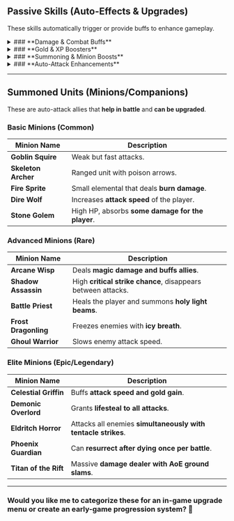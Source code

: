 ## **Passive Skills (Auto-Effects & Upgrades)**
These skills automatically trigger or provide buffs to enhance gameplay.

<details>
<summary>### **Damage & Combat Buffs**</summary>

| Skill Name            | Description                                      |
|-----------------------|--------------------------------------------------|
| **Battle Fury**       | Increases base attack damage by **10% per level**.|
| **Critical Mastery**  | Boosts **critical hit chance by 5%** per level.  |
| **Bloodlust**         | Heals for **5% of the damage dealt**.            |
| **Arcane Surge**      | Every **10th click deals 3x damage**.            |
| **Overwhelming Force**| Attacks have a **10% chance to stun enemies**.   |
| **Rogue’s Shadowstrike** | Each click has a **20% chance to deal poison damage over time**. |
| **Blazing Wrath**     | Adds **fire damage** to every attack, causing **burning for 5 seconds**. |
| **Undead Resilience** | Take **20% less damage from bosses**.            |

</details>

<details>
<summary>### **Gold & XP Boosters**</summary>

| Skill Name            | Description                                      |
|-----------------------|--------------------------------------------------|
| **Treasure Seeker**   | Gain **+10% more gold** from enemies.            |
| **Wealth Magnet**     | Increases **gold pickup radius**.                |
| **Scholar’s Wisdom**  | Earn **extra XP per click**.                     |
| **Loot Hoarder**      | Enemies have a **higher chance to drop rare gear**.|
| **Merchant’s Luck**   | Shop prices are **5% cheaper per level**.        |

</details>

<details>
<summary>### **Summoning & Minion Boosts**</summary>

| Skill Name            | Description                                      |
|-----------------------|--------------------------------------------------|
| **Necromantic Mastery** | Summoned units **deal 20% more damage**.       |
| **Beastmaster’s Call** | Summon cooldowns reduced by **10%**.            |
| **Elemental Synergy** | Fire, Ice, and Lightning spells deal **extra damage** when used in succession. |
| **Titan’s Endurance** | Units **gain +50% HP**.                          |
| **Holy Aura**         | Allies regenerate **HP every 5 seconds**.        |
| **Demonic Pact**      | Units have **a chance to resurrect after death**.|

</details>

<details>
<summary>### **Auto-Attack Enhancements**</summary>

| Skill Name            | Description                                      |
|-----------------------|--------------------------------------------------|
| **Stormbringer**      | Every **15 seconds, an automatic lightning strike hits all enemies**. |
| **Frozen Requiem**    | Enemies **hit by critical hits are slowed**.     |
| **Earthquake**        | A **passive AoE attack occurs every 30 seconds**.|
| **Meteor Shower**     | Once per minute, meteors rain down, **dealing massive damage**. |
| **Ghostblade’s Echo** | Every **third attack is repeated as a spectral strike**. |
| **Time Dilation**     | Slows enemy attacks and boss abilities.          |

</details>

---

## **Summoned Units (Minions/Companions)**
These are auto-attack allies that **help in battle** and **can be upgraded**.

### **Basic Minions (Common)**
| Minion Name          | Description                                      |
|----------------------|--------------------------------------------------|
| **Goblin Squire**    | Weak but fast attacks.                           |
| **Skeleton Archer**  | Ranged unit with poison arrows.                  |
| **Fire Sprite**      | Small elemental that deals **burn damage**.      |
| **Dire Wolf**        | Increases **attack speed** of the player.        |
| **Stone Golem**      | High HP, absorbs **some damage for the player**. |

### **Advanced Minions (Rare)**
| Minion Name          | Description                                      |
|----------------------|--------------------------------------------------|
| **Arcane Wisp**      | Deals **magic damage and buffs allies**.         |
| **Shadow Assassin**  | High **critical strike chance**, disappears between attacks. |
| **Battle Priest**    | Heals the player and summons **holy light beams**.|
| **Frost Dragonling** | Freezes enemies with **icy breath**.             |
| **Ghoul Warrior**    | Slows enemy attack speed.                        |

### **Elite Minions (Epic/Legendary)**
| Minion Name          | Description                                      |
|----------------------|--------------------------------------------------|
| **Celestial Griffin**| Buffs **attack speed and gold gain**.            |
| **Demonic Overlord** | Grants **lifesteal to all attacks**.             |
| **Eldritch Horror**  | Attacks all enemies **simultaneously with tentacle strikes**. |
| **Phoenix Guardian** | Can **resurrect after dying once per battle**.   |
| **Titan of the Rift**| Massive **damage dealer with AoE ground slams**. |

---

### **Would you like me to categorize these for an in-game upgrade menu or create an early-game progression system?** 🚀
